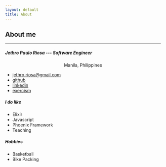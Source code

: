 ```yaml
---
layout: default
title: About
---
```


## About me

-----------------

##### Jethro Paulo Riosa --- Software Engineer
<p style="text-align: center;">Manila, Philippines</p>

- jethro.riosa@gmail.com
- [github](https://github.com/pau-riosa)
- [linkedin](https://www.linkedin.com/in/jethro-paulo-riosa/)
- [exercism](https://exercism.io/profiles/pauriosa)

##### I do like

- Elixir
- Javascript
- Phoenix Framework
- Teaching

##### Hobbies

- Basketball
- Bike Packing
